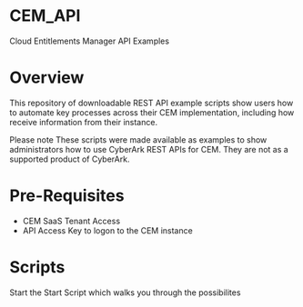 # CEM_API
Cloud Entitlements Manager API Examples

# Overview
This repository of downloadable REST API example scripts show users how to automate key processes across their CEM implementation, including how receive information from their instance.

Please note These scripts were made available as examples to show administrators how to use CyberArk REST APIs for CEM. They are not as a supported product of CyberArk.

# Pre-Requisites
- CEM SaaS Tenant Access
- API Access Key to logon to the CEM instance

# Scripts
Start the Start Script which walks you through the possibilites
